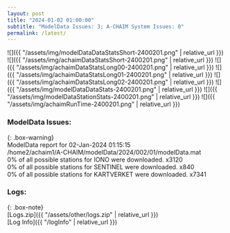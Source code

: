 ```yaml
---
layout: post
title: "2024-01-02 01:00:00"
subtitle: "ModelData Issues: 3; A-CHAIM System Issues: 0"
permalink: /latest/
---
```


![]({{ "/assets/img/modelDataDataStatsShort-2400201.png" | relative_url }})
![]({{ "/assets/img/achaimDataStatsShort-2400201.png" | relative_url }})
![]({{ "/assets/img/achaimDataStatsLong00-2400201.png" | relative_url }})
![]({{ "/assets/img/achaimDataStatsLong01-2400201.png" | relative_url }})
![]({{ "/assets/img/achaimDataStatsLong02-2400201.png" | relative_url }})
![]({{ "/assets/img/modelDataDataStats-2400201.png" | relative_url }})
![]({{ "/assets/img/modelDataStationStats-2400201.png" | relative_url }})
![]({{ "/assets/img/achaimRunTime-2400201.png" | relative_url }})


### ModelData Issues:  
  
{: .box-warning}  
 ModelData report for 02-Jan-2024 01:15:15   
 /home2/achaim1/A-CHAIM/modelData/2024/002/01/modelData.mat   
 0% of all possible stations for IONO were downloaded. x3120   
 0% of all possible stations for SENTINEL were downloaded. x840   
 0% of all possible stations for KARTVERKET were downloaded. x7341   
  


### Logs:  
  
{: .box-note}  
[Logs.zip]({{ "/assets/other/logs.zip" | relative_url }})  
[Log Info]({{ "/logInfo" | relative_url }})  
